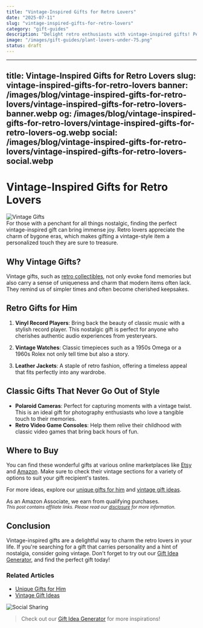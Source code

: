 ```yaml
---
title: "Vintage-Inspired Gifts for Retro Lovers"
date: "2025-07-11"
slug: "vintage-inspired-gifts-for-retro-lovers"
category: "gift-guides"
description: "Delight retro enthusiasts with vintage-inspired gifts! Perfect for those who cherish nostalgic aesthetics and classic designs."
image: "/images/gift-guides/plant-lovers-under-75.png"
status: draft
---
```


---
title: Vintage-Inspired Gifts for Retro Lovers
slug: vintage-inspired-gifts-for-retro-lovers
banner: /images/blog/vintage-inspired-gifts-for-retro-lovers/vintage-inspired-gifts-for-retro-lovers-banner.webp
og: /images/blog/vintage-inspired-gifts-for-retro-lovers/vintage-inspired-gifts-for-retro-lovers-og.webp
social: /images/blog/vintage-inspired-gifts-for-retro-lovers/vintage-inspired-gifts-for-retro-lovers-social.webp
---

# Vintage-Inspired Gifts for Retro Lovers

![Vintage Gifts](https://source.unsplash.com/collection/887879/1200x630)  
For those with a penchant for all things nostalgic, finding the perfect vintage-inspired gift can bring immense joy. Retro lovers appreciate the charm of bygone eras, which makes gifting a vintage-style item a personalized touch they are sure to treasure.

## Why Vintage Gifts?

Vintage gifts, such as [retro collectibles](https://www.example.com/retro-collectibles), not only evoke fond memories but also carry a sense of uniqueness and charm that modern items often lack. They remind us of simpler times and often become cherished keepsakes.

## Retro Gifts for Him

1. **Vinyl Record Players**: Bring back the beauty of classic music with a stylish record player. This nostalgic gift is perfect for anyone who cherishes authentic audio experiences from yesteryears.

2. **Vintage Watches**: Classic timepieces such as a 1950s Omega or a 1960s Rolex not only tell time but also a story.

3. **Leather Jackets**: A staple of retro fashion, offering a timeless appeal that fits perfectly into any wardrobe.

## Classic Gifts That Never Go Out of Style

- **Polaroid Cameras**: Perfect for capturing moments with a vintage twist. This is an ideal gift for photography enthusiasts who love a tangible touch to their memories.
- **Retro Video Game Consoles**: Help them relive their childhood with classic video games that bring back hours of fun.

## Where to Buy

You can find these wonderful gifts at various online marketplaces like [Etsy](https://www.etsy.com/) and [Amazon](https://www.amazon.com). Make sure to check their vintage sections for a variety of options to suit your gift recipient's tastes.

For more ideas, explore our [unique gifts for him](unique-gifts-for-him) and [vintage gift ideas](vintage-gift-ideas).

As an Amazon Associate, we earn from qualifying purchases.  
<sup>*This post contains affiliate links. Please read our [disclosure](https://www.example.com/disclosure) for more information.*</sup>

## Conclusion

Vintage-inspired gifts are a delightful way to charm the retro lovers in your life. If you're searching for a gift that carries personality and a hint of nostalgia, consider going vintage. Don't forget to try out our [Gift Idea Generator](https://www.example.com/tool), and find the perfect gift today!

### Related Articles
- [Unique Gifts for Him](unique-gifts-for-him)
- [Vintage Gift Ideas](vintage-gift-ideas)

![Social Sharing](https://source.unsplash.com/collection/887879/1200x1200)

> Check out our [Gift Idea Generator](https://www.example.com/tool) for more inspirations!
